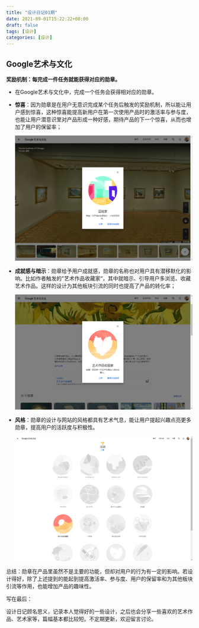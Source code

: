 ```yaml
---
title: "设计日记01期"
date: 2021-09-01T15:22:22+08:00
draft: false
tags: [设计]
categories: [设计]
---
```


## Google艺术与文化

**奖励机制：每完成一件任务就能获得对应的勋章。**

* 在Google艺术与文化中，完成一个任务会获得相对应的勋章。

* **惊喜**：因为勋章是在用户无意识完成某个任务后触发的奖励机制，所以能让用户感到惊喜，这种惊喜能提高新用户在第一次使用产品时的激活率与参与度，也能让用户潜意识里对产品形成一种好感，期待产品的下一个惊喜，从而也增加了用户的保留率；

  ![image-20210901161420875](设计日记01期.assets/01.png)

* **成就感与暗示**：勋章给予用户成就感，勋章的名称也对用户具有潜移默化的影响。比如作者触发的"艺术作品收藏家“，其中就暗示、引导用户多浏览、收藏艺术作品。这样的设计为其他板块引流的同时也提高了产品的转化率；

  ![image-20210901113956020](设计日记01期.assets/02.png)

* **风格**：勋章的设计与网站的风格都具有艺术气息，能让用户提起兴趣点亮更多勋章，提高用户的活跃度与积极性。

  ![image-20210901161506738](设计日记01期.assets/03.png)

总结：勋章在产品里虽然不是主要的功能，但却对用户的行为有一定的影响。若设计得好，除了上述提到的能起到提高激活率、参与度、用户的保留率和为其他板块引流等作用，也能增加产品的趣味性。



写在最后：

设计日记顾名思义，记录本人觉得好的一些设计，之后也会分享一些喜欢的艺术作品、艺术家等，篇幅基本都比较短。不定期更新，欢迎留言讨论。
